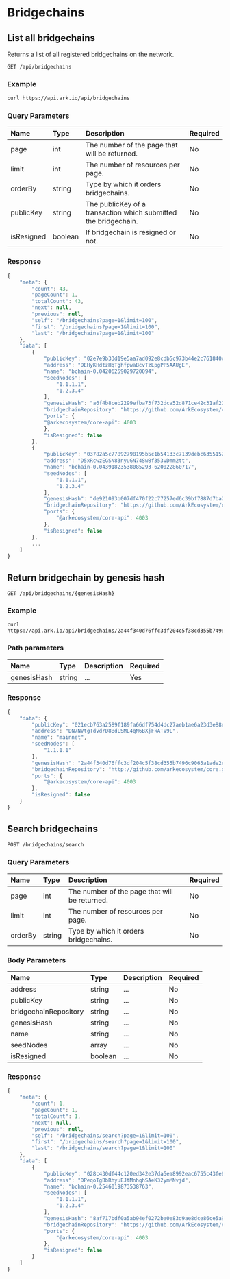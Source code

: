# Bridgechains

## List all bridgechains

Returns a list of all registered bridgechains on the network.

```text
GET /api/bridgechains
```

### Example

```bash
curl https://api.ark.io/api/bridgechains
```

### Query Parameters

| Name | Type | Description | Required |
| :--- | :--- | :--- | :--- |
| page | int | The number of the page that will be returned. | No |
| limit | int | The number of resources per page. | No |
| orderBy | string | Type by which it orders bridgechains. | No |
| publicKey | string | The publicKey of a transaction which submitted the bridgechain. | No |
| isResigned | boolean | If bridgechain is resigned or not. | No |

### Response

```javascript
{
    "meta": {
        "count": 43,
        "pageCount": 1,
        "totalCount": 43,
        "next": null,
        "previous": null,
        "self": "/bridgechains?page=1&limit=100",
        "first": "/bridgechains?page=1&limit=100",
        "last": "/bridgechains?page=1&limit=100"
    },
    "data": [
        {
            "publicKey": "02e7e9b33d19e5aa7ad092e8cdb5c973b44e2c761840c64a1abbe5571bb317d464",
            "address": "DEHyKHdtzHqTghfpwaBcvTzLpgPP5AAUgE",
            "name": "bchain-0.04206259029720094",
            "seedNodes": [
                "1.1.1.1",
                "1.2.3.4"
            ],
            "genesisHash": "a6f4b8ceb2299efba73f732dca52d871ce42c31af22eca1e7f8f16083daac6f6",
            "bridgechainRepository": "https://github.com/ArkEcosystem/core",
            "ports": {
            "@arkecosystem/core-api": 4003
            },
            "isResigned": false
        },
        {
            "publicKey": "03782a5c77892798195b5c1b54133c7139debc63551523ee37e5b4d0be6a7e7fe4",
            "address": "D5xRcwzEGSN83nyuGN74Sw8f353vDmm2tt",
            "name": "bchain-0.04391823538085293-620022860717",
            "seedNodes": [
                "1.1.1.1",
                "1.2.3.4"
            ],
            "genesisHash": "de921093b007df470f22c77257ed6c39bf7887d7ba28bafbde71e124e5125b67",
            "bridgechainRepository": "https://github.com/ArkEcosystem/core",
            "ports": {
                "@arkecosystem/core-api": 4003
            },
            "isResigned": false
        },
        ...
    ]
}
```

##   Return bridgechain by genesis hash

```text
GET /api/bridgechains/{genesisHash}
```

### Example

```text
curl https://api.ark.io/api/bridgechains/2a44f340d76ffc3df204c5f38cd355b7496c9065a1ade2ef92071436bd72e867
```

### Path parameters

| Name  | Type | Description | Required |
| :--- | :--- | :--- | :--- |
| genesisHash | string | ... | Yes |

### Response

```javascript
{
    "data": {
        "publicKey": "021ecb763a2589f189fa66df754d4dc27aeb1ae6a23d3e88e536beb8f57852ef5c",
        "address": "DN7NVtgTdvdrD8BdLSML4qN6BXjFkATV9L",
        "name": "mainnet",
        "seedNodes": [
            "1.1.1.1"
        ],
        "genesisHash": "2a44f340d76ffc3df204c5f38cd355b7496c9065a1ade2ef92071436bd72e867",
        "bridgechainRepository": "http://github.com/arkecosystem/core.git",
        "ports": {
            "@arkecosystem/core-api": 4003
        },
        "isResigned": false
    }
}
```



## Search bridgechains

```bash
POST /bridgechains/search
```

### Query Parameters

| Name | Type | Description | Required |
| :--- | :--- | :--- | :--- |
| page | int | The number of the page that will be returned. | No |
| limit | int | The number of resources per page. | No |
| orderBy | string | Type by which it orders bridgechains. | No |

### Body Parameters

| Name | Type | Description | Required |
| :--- | :--- | :--- | :--- |
| address | string | ... | No |
| publicKey | string | ... | No |
| bridgechainRepository | string | ... | No |
| genesisHash | string | ... | No |
| name | string | ... | No |
| seedNodes | array | ... | No |
| isResigned | boolean | ... | No |

### Response

```javascript
{
    "meta": {
        "count": 1,
        "pageCount": 1,
        "totalCount": 1,
        "next": null,
        "previous": null,
        "self": "/bridgechains/search?page=1&limit=100",
        "first": "/bridgechains/search?page=1&limit=100",
        "last": "/bridgechains/search?page=1&limit=100"
    },
    "data": [
        {
            "publicKey": "028c430df44c120ed342e37da5ea8992eac6755c43fe6a6a870b02ae81a943ba75",
            "address": "DPeqoTgBbRhyuEJtMnhqhSAeK32ymMNvjd",
            "name": "bchain-0.2546019873538763",
            "seedNodes": [
                "1.1.1.1",
                "1.2.3.4"
            ],
            "genesisHash": "8af717bdf0a5ab94ef0272ba0e83d9ae8dce86ce5a9614ab1cacd9b417214ed3",
            "bridgechainRepository": "https://github.com/ArkEcosystem/core",
            "ports": {
                "@arkecosystem/core-api": 4003
            },
            "isResigned": false
        }
    ]
}
```



